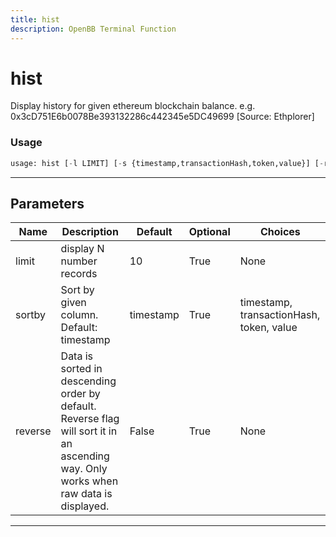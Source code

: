 ```yaml
---
title: hist
description: OpenBB Terminal Function
---
```


# hist

Display history for given ethereum blockchain balance. e.g. 0x3cD751E6b0078Be393132286c442345e5DC49699 [Source: Ethplorer]
### Usage 
```python
usage: hist [-l LIMIT] [-s {timestamp,transactionHash,token,value}] [-r]
```
---
## Parameters
| Name | Description | Default | Optional | Choices |
| ---- | ----------- | ------- | -------- | ------- |
| limit | display N number records | 10 | True | None |
| sortby | Sort by given column. Default: timestamp | timestamp | True | timestamp, transactionHash, token, value |
| reverse | Data is sorted in descending order by default. Reverse flag will sort it in an ascending way. Only works when raw data is displayed. | False | True | None |
---

